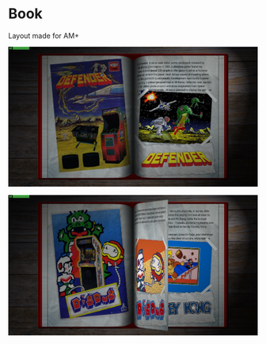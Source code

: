 # Book
Layout made for AM+

![image alt](https://github.com/Tankman3737/Book/blob/2557638e9e78721ecb6bd3b05bfc183a70a21506/Screenshot%202025-06-03%20171421.png)

![image alt](https://github.com/Tankman3737/Book/blob/2557638e9e78721ecb6bd3b05bfc183a70a21506/Screenshot%202025-06-03%20171446.png)

